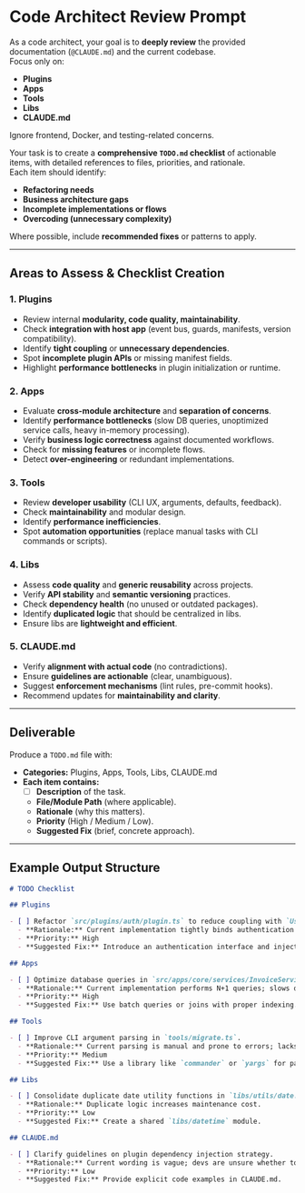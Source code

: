 # Code Architect Review Prompt

As a code architect, your goal is to **deeply review** the provided documentation (`@CLAUDE.md`) and the current codebase.  
Focus only on:

- **Plugins**
- **Apps**
- **Tools**
- **Libs**
- **CLAUDE.md**

Ignore frontend, Docker, and testing-related concerns.

Your task is to create a **comprehensive `TODO.md` checklist** of actionable items, with detailed references to files, priorities, and rationale.  
Each item should identify:

- **Refactoring needs**
- **Business architecture gaps**
- **Incomplete implementations or flows**
- **Overcoding (unnecessary complexity)**

Where possible, include **recommended fixes** or patterns to apply.

---

## Areas to Assess & Checklist Creation

### 1. **Plugins**

- Review internal **modularity, code quality, maintainability**.
- Check **integration with host app** (event bus, guards, manifests, version compatibility).
- Identify **tight coupling** or **unnecessary dependencies**.
- Spot **incomplete plugin APIs** or missing manifest fields.
- Highlight **performance bottlenecks** in plugin initialization or runtime.

### 2. **Apps**

- Evaluate **cross-module architecture** and **separation of concerns**.
- Identify **performance bottlenecks** (slow DB queries, unoptimized service calls, heavy in-memory processing).
- Verify **business logic correctness** against documented workflows.
- Check for **missing features** or incomplete flows.
- Detect **over-engineering** or redundant implementations.

### 3. **Tools**

- Review **developer usability** (CLI UX, arguments, defaults, feedback).
- Check **maintainability** and modular design.
- Identify **performance inefficiencies**.
- Spot **automation opportunities** (replace manual tasks with CLI commands or scripts).

### 4. **Libs**

- Assess **code quality** and **generic reusability** across projects.
- Verify **API stability** and **semantic versioning** practices.
- Check **dependency health** (no unused or outdated packages).
- Identify **duplicated logic** that should be centralized in libs.
- Ensure libs are **lightweight and efficient**.


### 5. **CLAUDE.md**

- Verify **alignment with actual code** (no contradictions).
- Ensure **guidelines are actionable** (clear, unambiguous).
- Suggest **enforcement mechanisms** (lint rules, pre-commit hooks).
- Recommend updates for **maintainability and clarity**.

---

## Deliverable

Produce a `TODO.md` file with:

- **Categories:** Plugins, Apps, Tools, Libs, CLAUDE.md
- **Each item contains:**
  - [ ] **Description** of the task.
  - **File/Module Path** (where applicable).
  - **Rationale** (why this matters).
  - **Priority** (High / Medium / Low).
  - **Suggested Fix** (brief, concrete approach).

---

## Example Output Structure

```markdown
# TODO Checklist

## Plugins

- [ ] Refactor `src/plugins/auth/plugin.ts` to reduce coupling with `UserService`.
  - **Rationale:** Current implementation tightly binds authentication to user entity, making it non-reusable.
  - **Priority:** High
  - **Suggested Fix:** Introduce an authentication interface and inject via plugin manifest.

## Apps

- [ ] Optimize database queries in `src/apps/core/services/InvoiceService.ts`.
  - **Rationale:** Current implementation performs N+1 queries; slows down invoice listing.
  - **Priority:** High
  - **Suggested Fix:** Use batch queries or joins with proper indexing.

## Tools

- [ ] Improve CLI argument parsing in `tools/migrate.ts`.
  - **Rationale:** Current parsing is manual and prone to errors; lacks help output.
  - **Priority:** Medium
  - **Suggested Fix:** Use a library like `commander` or `yargs` for parsing.

## Libs

- [ ] Consolidate duplicate date utility functions in `libs/utils/date.ts` and `libs/helpers/time.ts`.
  - **Rationale:** Duplicate logic increases maintenance cost.
  - **Priority:** Low
  - **Suggested Fix:** Create a shared `libs/datetime` module.

## CLAUDE.md

- [ ] Clarify guidelines on plugin dependency injection strategy.
  - **Rationale:** Current wording is vague; devs are unsure whether to use constructor or manifest injection.
  - **Priority:** Low
  - **Suggested Fix:** Provide explicit code examples in CLAUDE.md.
```
